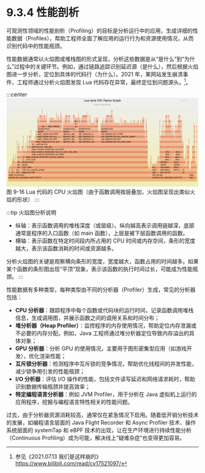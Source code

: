 # 9.3.4 性能剖析

可观测性领域的性能剖析（Profiling）的目标是分析运行中的应用，生成详细的性能数据（Profiles），帮助工程师全面了解应用的运行行为和资源使用情况，从而识别代码中的性能瓶颈。

性能数据通常以火焰图或堆栈图的形式呈现，分析这些数据是从“是什么”到“为什么”过程中的关键环节。例如，通过链路追踪识别延迟源（是什么），然后根据火焰图进一步分析，定位到具体的代码行（为什么）。2021 年，某网站发生崩溃事件，工程师通过分析火焰图发现 Lua 代码存在异常，最终定位到问题源头。[^1]。

:::center
  ![](../assets/lua-cpu-flame-graph.webp)<br/>
  图 9-16 Lua 代码的 CPU 火焰图（由于函数调用按层叠加，火焰图呈现出类似火焰的形状）
:::

:::tip 火焰图分析说明

- 纵轴：表示函数调用的堆栈深度（或层级）。纵向越高表示调用链越深，底部通常是程序的入口函数（如 main 函数），上层是被下层函数调用的函数。
- 横轴：表示函数在特定时间段内所占用的 CPU 时间或内存空间，条形的宽度越大，表示该函数消耗的时间或资源越多。

分析火焰图的关键是观察横向条形的宽度，宽度越大，函数占用的时间越多。如果某个函数的条形图出现“平顶”现象，表示该函数的执行时间过长，可能成为性能瓶颈。
:::

性能数据有多种类型，每种类型由不同的分析器（Profiler）生成，常见的分析器包括：

- **CPU 分析器**：跟踪程序中每个函数或代码块的运行时间，记录函数调用堆栈信息，生成调用图，并展示函数之间的调用关系和时间分布；
- **堆分析器（Heap Profiler）**：监控程序的内存使用情况，帮助定位内存泄漏或不必要的内存分配。例如，Java 工程师通过堆分析器定位导致内存溢出的具体对象；
- **GPU 分析器**：分析 GPU 的使用情况，主要用于图形密集型应用（如游戏开发），优化渲染性能；
- **互斥锁分析器**：检测程序中互斥锁的竞争情况，帮助优化线程间的并发性能，减少锁争用引发的性能瓶颈；
- **I/O 分析器**：评估 I/O 操作的性能，包括文件读写延迟和网络请求耗时，帮助识别数据传输瓶颈并提高效率；
- **特定编程语言分析器**：例如 JVM Profiler，用于分析在 Java 虚拟机上运行的应用程序，挖掘与编程语言特性相关的性能问题。

过去，由于分析器资源消耗较高，通常仅在紧急情况下启用。随着低开销分析技术的发展，如编程语言层面的 Java Flight Recorder 和 Async Profiler 技术、操作系统层面的 systemTap 和 eBPF 技术的出现，让在生产环境进行持续性能分析（Continuous Profiling）成为可能，解决线上“疑难杂症”也变得更加容易。

[^1]: 参见《2021.07.13 我们是这样崩的》https://www.bilibili.com/read/cv17521097/

